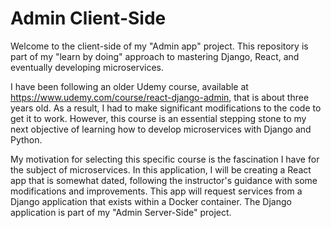 # Admin Client-Side

Welcome to the client-side of my "Admin app" project.
This repository is part of my "learn by doing" approach to mastering Django,
React, and eventually developing microservices. 

I have been following an older Udemy course,
available at https://www.udemy.com/course/react-django-admin, that is about three years old.
As a result, I had to make significant modifications to the code to get it to work.
However, this course is an essential stepping stone to my next objective of learning how to develop microservices with Django and Python.

My motivation for selecting this specific course is the fascination I have for the subject of microservices.
In this application, I will be creating a React app that is somewhat dated,
following the instructor's guidance with some modifications and improvements.
This app will request services from a Django application that exists within a Docker container.
The Django application is part of my "Admin Server-Side" project.
